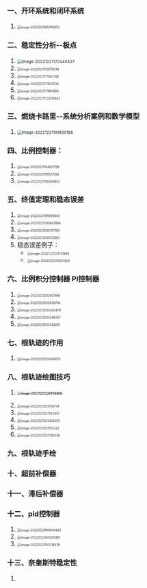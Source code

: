 ### 一、开环系统和闭环系统

1. <img src="C:\Users\lbh\AppData\Roaming\Typora\typora-user-images\image-20221221165740653.png" alt="image-20221221165740653" style="zoom:50%;" />



### 二、稳定性分析--极点

1. <img src="C:\Users\lbh\AppData\Roaming\Typora\typora-user-images\image-20221221170440427.png" alt="image-20221221170440427" style="zoom: 67%;" />
2. <img src="C:\Users\lbh\AppData\Roaming\Typora\typora-user-images\image-20221221170759138.png" alt="image-20221221170759138" style="zoom: 50%;" />
3. <img src="C:\Users\lbh\AppData\Roaming\Typora\typora-user-images\image-20221221171342148.png" alt="image-20221221171342148" style="zoom: 50%;" />
4. <img src="C:\Users\lbh\AppData\Roaming\Typora\typora-user-images\image-20221221171541234.png" alt="image-20221221171541234" style="zoom:50%;" />
5. <img src="C:\Users\lbh\AppData\Roaming\Typora\typora-user-images\image-20221221171901683.png" alt="image-20221221171901683" style="zoom:50%;" />
6. <img src="C:\Users\lbh\AppData\Roaming\Typora\typora-user-images\image-20221221172205443.png" alt="image-20221221172205443" style="zoom:50%;" />

### 三、燃烧卡路里--系统分析案例和数学模型

1. <img src="C:\Users\lbh\AppData\Roaming\Typora\typora-user-images\image-20221221191930186.png" alt="image-20221221191930186" style="zoom:67%;" />

### 四、比例控制器：

1. <img src="C:\Users\lbh\AppData\Roaming\Typora\typora-user-images\image-20221221194927158.png" alt="image-20221221194927158" style="zoom:50%;" />
2. <img src="C:\Users\lbh\AppData\Roaming\Typora\typora-user-images\image-20221221195127042.png" alt="image-20221221195127042" style="zoom:50%;" />
3. <img src="C:\Users\lbh\AppData\Roaming\Typora\typora-user-images\image-20221221195443922.png" alt="image-20221221195443922" style="zoom:50%;" />

### 五、终值定理和稳态误差

1. <img src="C:\Users\lbh\AppData\Roaming\Typora\typora-user-images\image-20221221195855663.png" alt="image-20221221195855663" style="zoom:50%;" />
2. <img src="C:\Users\lbh\AppData\Roaming\Typora\typora-user-images\image-20221221200847894.png" alt="image-20221221200847894" style="zoom: 50%;" />
3. <img src="C:\Users\lbh\AppData\Roaming\Typora\typora-user-images\image-20221221200757193.png" alt="image-20221221200757193" style="zoom:50%;" />
4. <img src="C:\Users\lbh\AppData\Roaming\Typora\typora-user-images\image-20221221200723921.png" alt="image-20221221200723921" style="zoom:50%;" />
5. 稳态误差例子：
   - <img src="C:\Users\lbh\AppData\Roaming\Typora\typora-user-images\image-20221221201131949.png" alt="image-20221221201131949" style="zoom:50%;" />
   - <img src="C:\Users\lbh\AppData\Roaming\Typora\typora-user-images\image-20221221201241420.png" alt="image-20221221201241420" style="zoom:50%;" />

### 六、比例积分控制器 PI控制器

1. <img src="C:\Users\lbh\AppData\Roaming\Typora\typora-user-images\image-20221221202907916.png" alt="image-20221221202907916" style="zoom:50%;" />
2. <img src="C:\Users\lbh\AppData\Roaming\Typora\typora-user-images\image-20221221202938704.png" alt="image-20221221202938704" style="zoom:50%;" />
3. <img src="C:\Users\lbh\AppData\Roaming\Typora\typora-user-images\image-20221221203020479.png" alt="image-20221221203020479" style="zoom:50%;" />
4. <img src="C:\Users\lbh\AppData\Roaming\Typora\typora-user-images\image-20221221203246207.png" alt="image-20221221203246207" style="zoom:50%;" />
5. <img src="C:\Users\lbh\AppData\Roaming\Typora\typora-user-images\image-20221221203328201.png" alt="image-20221221203328201" style="zoom:50%;" />

### 七、根轨迹的作用

1. <img src="C:\Users\lbh\AppData\Roaming\Typora\typora-user-images\image-20221221220454075.png" alt="image-20221221220454075" style="zoom:50%;" />



### 八、根轨迹绘图技巧

1. **<img src="C:\Users\lbh\AppData\Roaming\Typora\typora-user-images\image-20221221220754806.png" alt="image-20221221220754806" style="zoom:50%;" />**

2. <img src="C:\Users\lbh\AppData\Roaming\Typora\typora-user-images\image-20221221221014774.png" alt="image-20221221221014774" style="zoom:50%;" />
3. <img src="C:\Users\lbh\AppData\Roaming\Typora\typora-user-images\image-20221221221143407.png" alt="image-20221221221143407" style="zoom:50%;" />
4. <img src="C:\Users\lbh\AppData\Roaming\Typora\typora-user-images\image-20221221221433335.png" alt="image-20221221221433335" style="zoom:50%;" />
5. <img src="C:\Users\lbh\AppData\Roaming\Typora\typora-user-images\image-20221221221512222.png" alt="image-20221221221512222" style="zoom:50%;" />
6. <img src="C:\Users\lbh\AppData\Roaming\Typora\typora-user-images\image-20221221221758338.png" alt="image-20221221221758338" style="zoom:50%;" />



### 九、根轨迹手绘

### 十、超前补偿器

### 十一、滞后补偿器

### 十二、pid控制器

1. <img src="C:\Users\lbh\AppData\Roaming\Typora\typora-user-images\image-20221222144944423.png" alt="image-20221222144944423" style="zoom:50%;" />
2. <img src="C:\Users\lbh\AppData\Roaming\Typora\typora-user-images\image-20221222145205481.png" alt="image-20221222145205481" style="zoom:50%;" />
3. <img src="C:\Users\lbh\AppData\Roaming\Typora\typora-user-images\image-20221222150218476.png" alt="image-20221222150218476" style="zoom:50%;" />

### 十三、奈奎斯特稳定性

1. 

